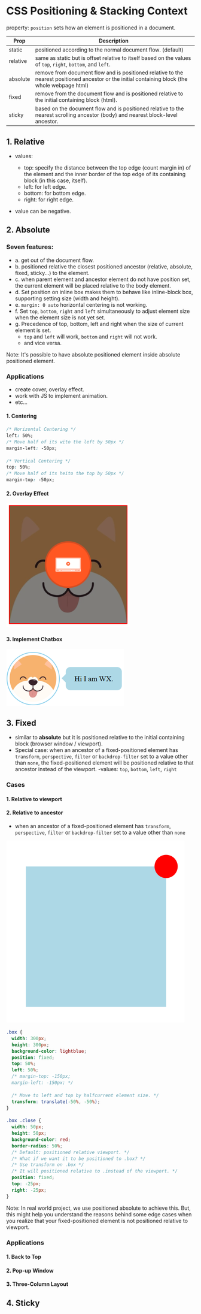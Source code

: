# CSS Positioning & Stacking Context

property: `position` sets how an element is positioned in a document.

| Prop     | Description                                                                                                                                      |
| -------- | ------------------------------------------------------------------------------------------------------------------------------------------------ |
| static   | positioned according to the normal document flow. (default)                                                                                      |
| relative | same as static but is offset relative to itself based on the values of `top`, `right`, `bottom`, and `left`.                                     |
| absolute | remove from document flow and is positioned relative to the nearest positioned ancestor or the initial containing block (the whole webpage html) |
| fixed    | remove from the document flow and is positioned relative to the initial containing block (html).                                                 |
| sticky   | based on the document flow and is positioned relative to the nearest scrolling ancestor (body) and nearest block-level ancestor.                 |


## 1. Relative

- values:
    - top: specify the distance between the top edge (count margin in) of the element and the inner border of the top edge of its containing block (in  this case, itself).
    - left: for left edge.
    - bottom: for bottom edge.
    - right: for right edge.

- value can be negative.

## 2. Absolute

### Seven features:
- a. get out of the document flow.
- b. positioned relative the closest positioned ancestor (relative, absolute, fixed, sticky...) to the element.
- c. when parent element and ancestor element do not have position set, the current element will be placed relative to the body element.
- d. Set position on inline box makes them to behave like inline-block box, supporting setting size (width and height).
- e. `margin: 0 auto` horizontal centering is not working.
- f. Set `top`, `bottom`, `right` and `left` simultaneously to adjust element size when the element size is not yet set.
- g. Precedence of top, bottom, left and right when the size of current element is set.
  - `top` and `left` will work, `bottom` and `right` will not work.
  - and vice versa.

Note: It's possible to have absolute positioned element inside absolute positioned element.

### Applications

- create cover, overlay effect.
- work with JS to implement animation.
- etc...

#### 1. Centering

```css
/* Horizontal Centering */
left: 50%;
/* Move half of its wito the left by 50px */
margin-left: -50px;

/* Vertical Centering */
top: 50%;
/* Move half of its heito the top by 50px */
margin-top: -50px;
```

#### 2. Overlay Effect
![example2](overlay.png)

#### 3. Implement Chatbox
![example](chat.png)

## 3. Fixed

- similar to **absolute** but it is positioned relative to the initial containing block (browser window / viewport).
- Special case: when an ancestor of a fixed-positioned element has `transform`, `perspective`, `filter` or `backdrop-filter` set to a value other than `none`,  the fixed-positioned element will be positioned relative to that ancestor instead of the viewport.
-values: `top`, `bottom`, `left`, `right`
### Cases
#### 1. Relative to viewport
#### 2. Relative to ancestor
-  when an ancestor of a fixed-positioned element has `transform`, `perspective`, `filter` or `backdrop-filter` set to a value other than `none`

![example](fixed.png)
```css
.box {
  width: 300px;
  height: 300px;
  background-color: lightblue;
  position: fixed;
  top: 50%;
  left: 50%;
  /* margin-top: -150px;
  margin-left: -150px; */
            
  /* Move to left and top by halfcurrent element size. */
  transform: translate(-50%, -50%);
}

.box .close {
  width: 50px;
  height: 50px;
  background-color: red;
  border-radius: 50%;
  /* Default: positioned relative viewport. */
  /* What if we want it to be positioned to .box? */
  /* Use transform on .box */
  /* It will positioned relative to .instead of the viewport. */
  position: fixed;
  top: -25px;
  right: -25px;
}
```
Note: In real world project, we use positioned absolute to achieve this. But, this might help you understand the reasons behind some edge cases when you realize that your fixed-positioned element is not positioned relative to viewport.

### Applications

#### 1. Back to Top

#### 2. Pop-up Window

#### 3. Three-Column Layout

## 4. Sticky